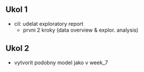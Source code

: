 ## Ukol 1
- cil: udelat exploratory report
  - prvni 2 kroky (data overview & explor. analysis)

## Ukol 2
- vytvorit podobny model jako v week_7